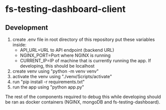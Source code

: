 # fs-testing-dashboard-client

## Development

1. create .env file in root directory of this repository
  put these variables inside:
      - API_URL=URL to API endpoint (backend URL)
      - NGINX_PORT=Port where NGINX is running
      - CURRENT_IP=IP of machine that is currently running the app. If developing, this should be localhost
2. create venv using "python -m venv venv"
3. activate the venv using "./venv/Scripts/activate"
4. run "pip install -r requirements.txt"
5. run the app using "python app.py"

The rest of the components required to debug this while developing should be ran as docker containers (NGINX, mongoDB and fs-testing-dashboard).
